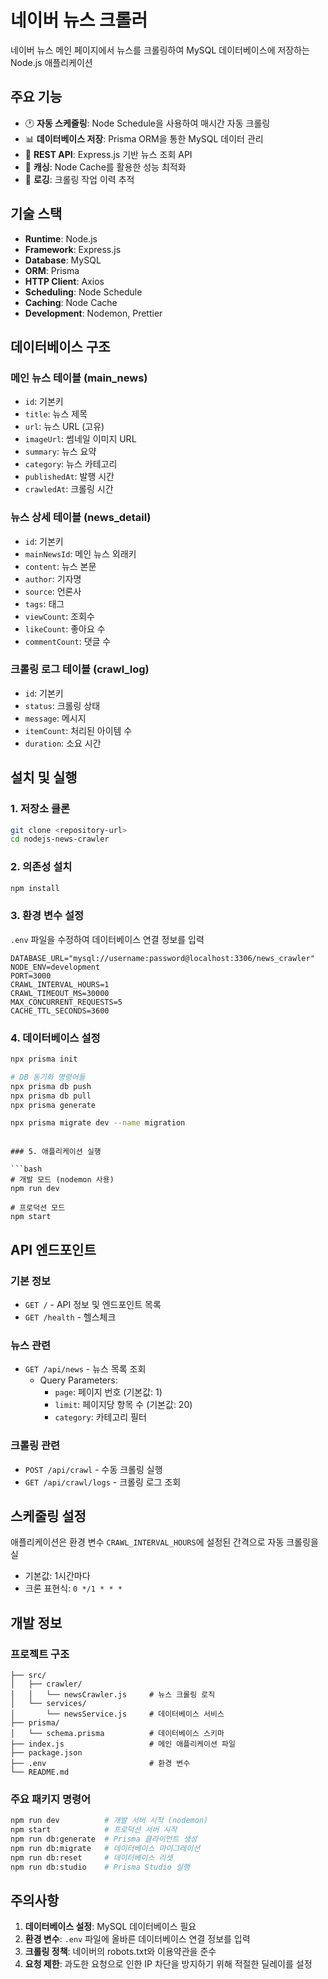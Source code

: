 # 네이버 뉴스 크롤러

네이버 뉴스 메인 페이지에서 뉴스를 크롤링하여 MySQL 데이터베이스에 저장하는 Node.js 애플리케이션

## 주요 기능

- 🕐 **자동 스케줄링**: Node Schedule을 사용하여 매시간 자동 크롤링
- 📊 **데이터베이스 저장**: Prisma ORM을 통한 MySQL 데이터 관리
- 🚀 **REST API**: Express.js 기반 뉴스 조회 API
- 💾 **캐싱**: Node Cache를 활용한 성능 최적화
- 📝 **로깅**: 크롤링 작업 이력 추적

## 기술 스택

- **Runtime**: Node.js
- **Framework**: Express.js
- **Database**: MySQL
- **ORM**: Prisma
- **HTTP Client**: Axios
- **Scheduling**: Node Schedule
- **Caching**: Node Cache
- **Development**: Nodemon, Prettier

## 데이터베이스 구조

### 메인 뉴스 테이블 (main_news)

- `id`: 기본키
- `title`: 뉴스 제목
- `url`: 뉴스 URL (고유)
- `imageUrl`: 썸네일 이미지 URL
- `summary`: 뉴스 요약
- `category`: 뉴스 카테고리
- `publishedAt`: 발행 시간
- `crawledAt`: 크롤링 시간

### 뉴스 상세 테이블 (news_detail)

- `id`: 기본키
- `mainNewsId`: 메인 뉴스 외래키
- `content`: 뉴스 본문
- `author`: 기자명
- `source`: 언론사
- `tags`: 태그
- `viewCount`: 조회수
- `likeCount`: 좋아요 수
- `commentCount`: 댓글 수

### 크롤링 로그 테이블 (crawl_log)

- `id`: 기본키
- `status`: 크롤링 상태
- `message`: 메시지
- `itemCount`: 처리된 아이템 수
- `duration`: 소요 시간

## 설치 및 실행

### 1. 저장소 클론

```bash
git clone <repository-url>
cd nodejs-news-crawler
```

### 2. 의존성 설치

```bash
npm install
```

### 3. 환경 변수 설정

`.env` 파일을 수정하여 데이터베이스 연결 정보를 입력

```env
DATABASE_URL="mysql://username:password@localhost:3306/news_crawler"
NODE_ENV=development
PORT=3000
CRAWL_INTERVAL_HOURS=1
CRAWL_TIMEOUT_MS=30000
MAX_CONCURRENT_REQUESTS=5
CACHE_TTL_SECONDS=3600
```

### 4. 데이터베이스 설정

```bash
npx prisma init

# DB 동기화 명령어들
npx prisma db push
npx prisma db pull
npx prisma generate

npx prisma migrate dev --name migration
```

````

### 5. 애플리케이션 실행

```bash
# 개발 모드 (nodemon 사용)
npm run dev

# 프로덕션 모드
npm start
````

## API 엔드포인트

### 기본 정보

- `GET /` - API 정보 및 엔드포인트 목록
- `GET /health` - 헬스체크

### 뉴스 관련

- `GET /api/news` - 뉴스 목록 조회
  - Query Parameters:
    - `page`: 페이지 번호 (기본값: 1)
    - `limit`: 페이지당 항목 수 (기본값: 20)
    - `category`: 카테고리 필터

### 크롤링 관련

- `POST /api/crawl` - 수동 크롤링 실행
- `GET /api/crawl/logs` - 크롤링 로그 조회

## 스케줄링 설정

애플리케이션은 환경 변수 `CRAWL_INTERVAL_HOURS`에 설정된 간격으로 자동 크롤링을 실

- 기본값: 1시간마다
- 크론 표현식: `0 */1 * * *`

## 개발 정보

### 프로젝트 구조

```
├── src/
│   ├── crawler/
│   │   └── newsCrawler.js     # 뉴스 크롤링 로직
│   └── services/
│       └── newsService.js     # 데이터베이스 서비스
├── prisma/
│   └── schema.prisma          # 데이터베이스 스키마
├── index.js                   # 메인 애플리케이션 파일
├── package.json
├── .env                       # 환경 변수
└── README.md
```

### 주요 패키지 명령어

```bash
npm run dev          # 개발 서버 시작 (nodemon)
npm start            # 프로덕션 서버 시작
npm run db:generate  # Prisma 클라이언트 생성
npm run db:migrate   # 데이터베이스 마이그레이션
npm run db:reset     # 데이터베이스 리셋
npm run db:studio    # Prisma Studio 실행
```

## 주의사항

1. **데이터베이스 설정**: MySQL 데이터베이스 필요
2. **환경 변수**: `.env` 파일에 올바른 데이터베이스 연결 정보를 입력
3. **크롤링 정책**: 네이버의 robots.txt와 이용약관을 준수
4. **요청 제한**: 과도한 요청으로 인한 IP 차단을 방지하기 위해 적절한 딜레이를 설정
